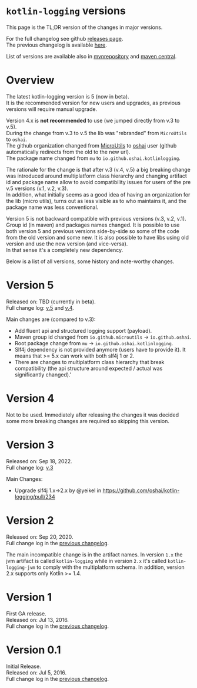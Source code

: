 
# `kotlin-logging` versions

This page is the TL;DR version of the changes in major versions.

For the full changelog see github [releases page](https://github.com/oshai/kotlin-logging/releases).  
The previous changelog is available [here](https://github.com/oshai/kotlin-logging/ChangeLog-old.md).

List of versions are available also in [mvnrepository](https://mvnrepository.com/artifact/io.github.oshai/kotlin-logging)
and [maven central](https://repo1.maven.org/maven2/io/github/oshai/kotlin-logging/).

# Overview 

The latest kotlin-logging version is 5 (now in beta).  
It is the recommended version for new users and upgrades, as previous versions will require manual upgrade.

Version 4.x is **not recommended** to use (we jumped directly from v.3 to v.5).  
During the change from v.3 to v.5 the lib was "rebranded" from `MicroUtils` to `oshai`.  
The github organization changed from [MicroUtils](https://github.com/MicroUtils/kotlin-logging) to [oshai](https://github.com/oshai/kotlin-logging) user 
(github automatically redirects from the old to the new url).  
The package name changed from `mu` to `io.github.oshai.kotlinlogging`.

The rationale for the change is that after v.3 (v.4, v.5) a big breaking change was introduced around multiplatform class hierarchy
and changing artifact id and package name allow to avoid compatibility issues for users of the pre v.5 versions (v.1, v.2, v.3).  
In addition, what initially seems as a good idea of having an organization for the lib (micro utils), turns out as less visible as to who maintains it, and the package name was less conventional.

Version 5 is not backward compatible with previous versions (v.3, v.2, v.1). Group id (in maven) and packages names changed.
It is possible to use both version 5 and previous versions side-by-side so some of the code from the old version
and some new. It is also possible to have libs using old version and use the new version (and vice-versa).  
In that sense it's a completely new dependency.

Below is a list of all versions, some history and note-worthy changes.

# Version 5

Released on: TBD (currently in beta).  
Full change log: 
[v.5](https://github.com/oshai/kotlin-logging/releases/tag/5.0.0)
and [v.4](https://github.com/oshai/kotlin-logging/releases/tag/4.0.0).


Main changes are (compared to v.3):

- Add fluent api and structured logging support (payload).
- Maven group id changed from `io.github.microutils` -> `io.github.oshai`.
- Root package change from `mu` -> `io.github.oshai.kotlinlogging`.
- Slf4j dependency is not provided anymore (users have to provide it). It means that >= 5.x can work with both slf4j 1 or 2.
- There are changes to multiplatform class hierarchy that break compatibility (the api structure around expected / actual was significantly changed).'


# Version 4

Not to be used. Immediately after releasing the changes it was decided some more breaking changes are required so skipping this version.

# Version 3

Released on: Sep 18, 2022.  
Full change log:
[v.3](https://github.com/oshai/kotlin-logging/releases/tag/3.0.0)

Main Changes:
- Upgrade slf4j 1.x->2.x by @yeikel in https://github.com/oshai/kotlin-logging/pull/234

# Version 2

Released on: Sep 20, 2020.  
Full change log in the [previous changelog](https://github.com/oshai/kotlin-logging/blob/master/ChangeLog-old.md).

The main incompatible change is in the artifact names. In version `1.x` the jvm artifact is called `kotlin-logging` while in version `2.x` it's called `kotlin-logging-jvm` to comply with the multiplatform schema. In addition, version 2.x supports only Kotlin >= 1.4.

# Version 1

First GA release.  
Released on: Jul 13, 2016.  
Full change log in the [previous changelog](https://github.com/oshai/kotlin-logging/blob/master/ChangeLog-old.md).


# Version 0.1

Initial Release.  
Released on: Jul 5, 2016.  
Full change log in the [previous changelog](https://github.com/oshai/kotlin-logging/blob/master/ChangeLog-old.md).

